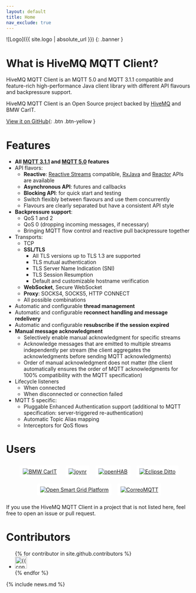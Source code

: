 ```yaml
---
layout: default
title: Home
nav_exclude: true
---
```


![Logo]({{ site.logo | absolute_url }})
{: .banner }


# What is HiveMQ MQTT Client?

HiveMQ MQTT Client is an MQTT 5.0 and MQTT 3.1.1 compatible and feature-rich high-performance Java client library with 
different API flavours and backpressure support.

HiveMQ MQTT Client is an Open Source project backed by [HiveMQ](https://www.hivemq.com/) and BMW CarIT.

[View it on GitHub](https://github.com/hivemq/hivemq-mqtt-client){: .btn .btn-yellow }


# Features

- **All [MQTT 3.1.1](http://docs.oasis-open.org/mqtt/mqtt/v3.1.1/errata01/os/mqtt-v3.1.1-errata01-os-complete.html) and 
  [MQTT 5.0](https://docs.oasis-open.org/mqtt/mqtt/v5.0/os/mqtt-v5.0-os.html) features**
- API flavors:
  - **Reactive**: [Reactive Streams](https://www.reactive-streams.org/) compatible, 
    [RxJava](https://github.com/ReactiveX/RxJava) and
    [Reactor](https://github.com/reactor/reactor-core) APIs are available
  - **Asynchronous API**: futures and callbacks
  - **Blocking API**: for quick start and testing
  - Switch flexibly between flavours and use them concurrently
  - Flavours are clearly separated but have a consistent API style
- **Backpressure support**:
  - QoS 1 and 2
  - QoS 0 (dropping incoming messages, if necessary)
  - Bringing MQTT flow control and reactive pull backpressure together
- Transports:
  - TCP
  - **SSL/TLS**
    - All TLS versions up to TLS 1.3 are supported
    - TLS mutual authentication
    - TLS Server Name Indication (SNI)
    - TLS Session Resumption
    - Default and customizable hostname verification
  - **WebSocket**, Secure WebSocket
  - **Proxy**: SOCKS4, SOCKS5, HTTP CONNECT
  - All possible combinations
- Automatic and configurable **thread management**
- Automatic and configurable **reconnect handling and message redelivery**
- Automatic and configurable **resubscribe if the session expired**
- **Manual message acknowledgment**
  - Selectively enable manual acknowledgment for specific streams
  - Acknowledge messages that are emitted to multiple streams independently per stream
    (the client aggregates the acknowledgments before sending MQTT acknowledgments)
  - Order of manual acknowledgment does not matter
    (the client automatically ensures the order of MQTT acknowledgments for 100% compatibility with the MQTT specification)
- Lifecycle listeners
  - When connected
  - When disconnected or connection failed
- MQTT 5 specific:
  - Pluggable Enhanced Authentication support (additional to MQTT specification: server-triggered re-authentication)
  - Automatic Topic Alias mapping
  - Interceptors for QoS flows


# Users

<style>
.users {
  display: flex;
  flex-wrap: wrap;
  justify-content: center;
  align-items: center;
}

.user-link {
  padding: 0.5rem;
}

.user-img {
  display: block;
  max-height: 100px;
  padding: 0.5rem;
  border-radius: 4px;
  background-color: white;
}
</style>

<div class="users">

<a href="https://github.com/bmwcarit" class="user-link">
<img src="https://upload.wikimedia.org/wikipedia/commons/thumb/4/44/BMW.svg/300px-BMW.svg.png" alt="BMW CarIT" class="user-img"/>
</a>

<a href="https://github.com/bmwcarit/joynr" class="user-link">
<img src="https://github.com/bmwcarit/joynr/raw/master/graphics/joynr-logo.png" alt="joynr" class="user-img"/>
</a>

<a href="https://www.openhab.org/" class="user-link">
<img src="https://www.openhab.org/openhab-logo.png" alt="openHAB" class="user-img"/>
</a>

<a href="https://github.com/eclipse/ditto" class="user-link">
<img src="https://eclipse.org/ditto/images/ditto.svg" alt="Eclipse Ditto" class="user-img"/>
</a>

<a href="https://github.com/OSGP/open-smart-grid-platform" class="user-link">
<img src="https://avatars3.githubusercontent.com/u/11352045?s=200&v=4" alt="Open Smart Grid Platform" class="user-img"/>
</a>

<a href="https://github.com/EXXETA/correomqtt" class="user-link">
<img src="https://raw.githubusercontent.com/EXXETA/correomqtt/develop/icon/ico/Icon_128x128.png" alt="CorreoMQTT" class="user-img"/>
</a>

</div>

If you use the HiveMQ MQTT Client in a project that is not listed here, feel free to open an issue or pull request.


# Contributors

<ul class="list-style-none">
{% for contributor in site.github.contributors %}
  <li class="d-inline-block mr-1">
     <a href="{{ contributor.html_url }}"><img src="{{ contributor.avatar_url }}" width="32" height="32" alt="{{ contributor.login }}"/></a>
  </li>
{% endfor %}
</ul>


{% include news.md %}
